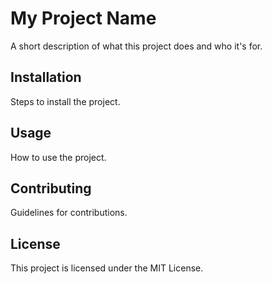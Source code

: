 # My Project Name

A short description of what this project does and who it's for.

## Installation
Steps to install the project.

## Usage
How to use the project.

## Contributing
Guidelines for contributions.

## License
This project is licensed under the MIT License.
